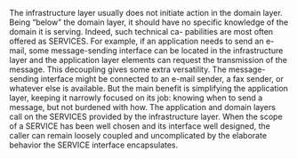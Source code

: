 The infrastructure layer usually does not initiate action in the domain layer. Being “below” the domain
layer, it should have no specific knowledge of the domain it is serving. Indeed, such technical ca-
pabilities are most often offered as SERVICES. For example, if an application needs to send an e-
mail, some message-sending interface can be located in the infrastructure layer and the application
layer elements can request the transmission of the message. This decoupling gives some extra
versatility. The message-sending interface might be connected to an e-mail sender, a fax sender,
or whatever else is available. But the main benefit is simplifying the application layer, keeping it
narrowly focused on its job: knowing when to send a message, but not burdened with how.
The application and domain layers call on the SERVICES provided by the infrastructure layer. When
the scope of a SERVICE has been well chosen and its interface well designed, the caller can remain
loosely coupled and uncomplicated by the elaborate behavior the SERVICE interface encapsulates.